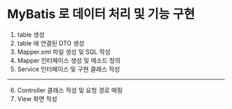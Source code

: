 # MyBatis 로 데이터 처리 및 기능 구현
1. table 생성
2. table 에 연결된 DTO 생성
3. Mapper.xml 파일 생성 및 SQL 작성
4. Mapper 인터페이스 생성 및 메소드 정의
5. Service 인터페이스 및 구현 클래스 작성
----------------------------------------
6. Controller 클래스 작성 및 요청 경로 매핑
7. View 화면 작성